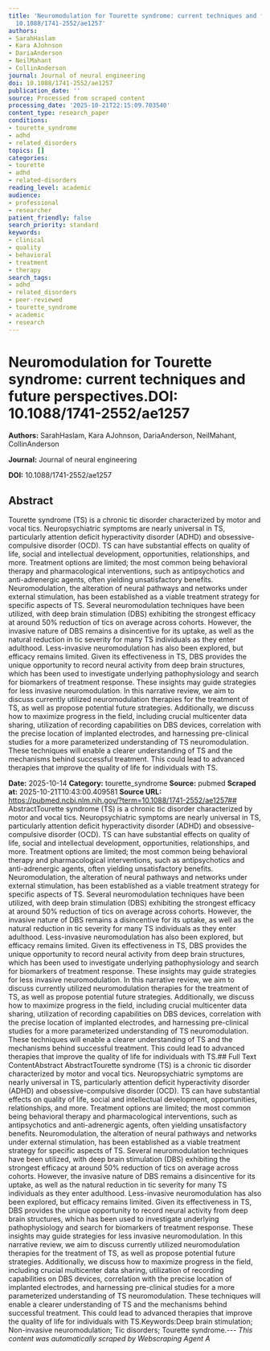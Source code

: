 ```yaml
---
title: 'Neuromodulation for Tourette syndrome: current techniques and future perspectives.**DOI:**
  10.1088/1741-2552/ae1257'
authors:
- SarahHaslam
- Kara AJohnson
- DariaAnderson
- NeilMahant
- CollinAnderson
journal: Journal of neural engineering
doi: 10.1088/1741-2552/ae1257
publication_date: ''
source: Processed from scraped content
processing_date: '2025-10-21T22:15:09.703540'
content_type: research_paper
conditions:
- tourette_syndrome
- adhd
- related_disorders
topics: []
categories:
- tourette
- adhd
- related-disorders
reading_level: academic
audience:
- professional
- researcher
patient_friendly: false
search_priority: standard
keywords:
- clinical
- quality
- behavioral
- treatment
- therapy
search_tags:
- adhd
- related_disorders
- peer-reviewed
- tourette_syndrome
- academic
- research
---
```


# Neuromodulation for Tourette syndrome: current techniques and future perspectives.**DOI:** 10.1088/1741-2552/ae1257

**Authors:** SarahHaslam, Kara AJohnson, DariaAnderson, NeilMahant, CollinAnderson

**Journal:** Journal of neural engineering

**DOI:** 10.1088/1741-2552/ae1257

## Abstract

Tourette syndrome (TS) is a chronic tic disorder characterized by motor and vocal tics. Neuropsychiatric symptoms are nearly universal in TS, particularly attention deficit hyperactivity disorder (ADHD) and obsessive-compulsive disorder (OCD). TS can have substantial effects on quality of life, social and intellectual development, opportunities, relationships, and more. Treatment options are limited; the most common being behavioral therapy and pharmacological interventions, such as antipsychotics and anti-adrenergic agents, often yielding unsatisfactory benefits. Neuromodulation, the alteration of neural pathways and networks under external stimulation, has been established as a viable treatment strategy for specific aspects of TS. Several neuromodulation techniques have been utilized, with deep brain stimulation (DBS) exhibiting the strongest efficacy at around 50% reduction of tics on average across cohorts. However, the invasive nature of DBS remains a disincentive for its uptake, as well as the natural reduction in tic severity for many TS individuals as they enter adulthood. Less-invasive neuromodulation has also been explored, but efficacy remains limited. Given its effectiveness in TS, DBS provides the unique opportunity to record neural activity from deep brain structures, which has been used to investigate underlying pathophysiology and search for biomarkers of treatment response. These insights may guide strategies for less invasive neuromodulation. In this narrative review, we aim to discuss currently utilized neuromodulation therapies for the treatment of TS, as well as propose potential future strategies. Additionally, we discuss how to maximize progress in the field, including crucial multicenter data sharing, utilization of recording capabilities on DBS devices, correlation with the precise location of implanted electrodes, and harnessing pre-clinical studies for a more parameterized understanding of TS neuromodulation. These techniques will enable a clearer understanding of TS and the mechanisms behind successful treatment. This could lead to advanced therapies that improve the quality of life for individuals with TS.

**Date:** 2025-10-14
**Category:** tourette_syndrome
**Source:** pubmed
**Scraped at:** 2025-10-21T10:43:00.409581
**Source URL:** https://pubmed.ncbi.nlm.nih.gov/?term=10.1088/1741-2552/ae1257## AbstractTourette syndrome (TS) is a chronic tic disorder characterized by motor and vocal tics. Neuropsychiatric symptoms are nearly universal in TS, particularly attention deficit hyperactivity disorder (ADHD) and obsessive-compulsive disorder (OCD). TS can have substantial effects on quality of life, social and intellectual development, opportunities, relationships, and more. Treatment options are limited; the most common being behavioral therapy and pharmacological interventions, such as antipsychotics and anti-adrenergic agents, often yielding unsatisfactory benefits. Neuromodulation, the alteration of neural pathways and networks under external stimulation, has been established as a viable treatment strategy for specific aspects of TS. Several neuromodulation techniques have been utilized, with deep brain stimulation (DBS) exhibiting the strongest efficacy at around 50% reduction of tics on average across cohorts. However, the invasive nature of DBS remains a disincentive for its uptake, as well as the natural reduction in tic severity for many TS individuals as they enter adulthood. Less-invasive neuromodulation has also been explored, but efficacy remains limited. Given its effectiveness in TS, DBS provides the unique opportunity to record neural activity from deep brain structures, which has been used to investigate underlying pathophysiology and search for biomarkers of treatment response. These insights may guide strategies for less invasive neuromodulation. In this narrative review, we aim to discuss currently utilized neuromodulation therapies for the treatment of TS, as well as propose potential future strategies. Additionally, we discuss how to maximize progress in the field, including crucial multicenter data sharing, utilization of recording capabilities on DBS devices, correlation with the precise location of implanted electrodes, and harnessing pre-clinical studies for a more parameterized understanding of TS neuromodulation. These techniques will enable a clearer understanding of TS and the mechanisms behind successful treatment. This could lead to advanced therapies that improve the quality of life for individuals with TS.## Full Text ContentAbstract AbstractTourette syndrome (TS) is a chronic tic disorder characterized by motor and vocal tics. Neuropsychiatric symptoms are nearly universal in TS, particularly attention deficit hyperactivity disorder (ADHD) and obsessive-compulsive disorder (OCD). TS can have substantial effects on quality of life, social and intellectual development, opportunities, relationships, and more. Treatment options are limited; the most common being behavioral therapy and pharmacological interventions, such as antipsychotics and anti-adrenergic agents, often yielding unsatisfactory benefits. Neuromodulation, the alteration of neural pathways and networks under external stimulation, has been established as a viable treatment strategy for specific aspects of TS. Several neuromodulation techniques have been utilized, with deep brain stimulation (DBS) exhibiting the strongest efficacy at around 50% reduction of tics on average across cohorts. However, the invasive nature of DBS remains a disincentive for its uptake, as well as the natural reduction in tic severity for many TS individuals as they enter adulthood. Less-invasive neuromodulation has also been explored, but efficacy remains limited. Given its effectiveness in TS, DBS provides the unique opportunity to record neural activity from deep brain structures, which has been used to investigate underlying pathophysiology and search for biomarkers of treatment response. These insights may guide strategies for less invasive neuromodulation. In this narrative review, we aim to discuss currently utilized neuromodulation therapies for the treatment of TS, as well as propose potential future strategies. Additionally, we discuss how to maximize progress in the field, including crucial multicenter data sharing, utilization of recording capabilities on DBS devices, correlation with the precise location of implanted electrodes, and harnessing pre-clinical studies for a more parameterized understanding of TS neuromodulation. These techniques will enable a clearer understanding of TS and the mechanisms behind successful treatment. This could lead to advanced therapies that improve the quality of life for individuals with TS.Keywords:Deep brain stimulation; Non-invasive neuromodulation; Tic disorders; Tourette syndrome.---
*This content was automatically scraped by Webscraping Agent A*